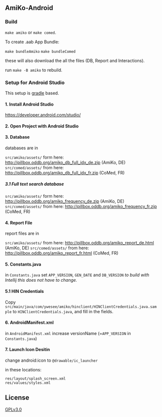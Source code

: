 ## AmiKo-Android

### Build

`make amiko` or `make comed`.

To create .aab App Bundle:

`make bundleAmiko` `make bundleComed`

these will also download the all the files (DB, Report and Interactions).

run `make -B amiko` to rebuild.

### Setup for Android Studio
This setup is [gradle](https://docs.gradle.org/current/userguide/gradle_wrapper.html) based.

#### 1. Install Android Studio
https://developer.android.com/studio/

#### 2. Open Project with Android Studio

#### 3. Database
databases are in

`src/amiko/assets/` form here: http://pillbox.oddb.org/amiko_db_full_idx_de.zip (AmiKo, DE)
`src/comed/assets/` from here: http://pillbox.oddb.org/amiko_db_full_idx_fr.zip (CoMed, FR)

##### 3.1 Full text search database
`src/amiko/assets/` form here: http://pillbox.oddb.org/amiko_frequency_de.zip (AmiKo, DE)
`src/comed/assets/` from here: http://pillbox.oddb.org/amiko_frequency_fr.zip (CoMed, FR)

#### 4. Report File
report files are in

`src/amiko/assets/` from here: http://pillbox.oddb.org/amiko_report_de.html (AmiKo, DE)
`src/comed/assets/` from here: http://pillbox.oddb.org/amiko_report_fr.html (CoMed, FR)

#### 5. Constants.java
in `Constants.java` set `APP_VERSION`, `GEN_DATE` and `DB_VERSION`
_to build with Intellij this does not have to change._


#### 5.1 HIN Credentials

Copy `src/main/java/com/ywesee/amiko/hinclient/HINClientCredentials.java.sample` to `HINClientCredentials.java`,
and fill in the fields.

#### 6. AndroidManifest.xml
in `AndroidManifest.xml` increase versionName (=`APP_VERSION` in `Constants.java`)

#### 7. Launch Icon Desitin
change android:icon to `@drawable/ic_launcher`

in these locations:
```
res/layout/splash_screen.xml
res/values/styles.xml
```
## License
[GPLv3.0](https://github.com/zdavatz/AmiKo-Android/blob/master/LICENSE.txt)
